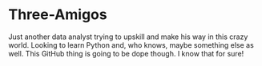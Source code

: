 # Three-Amigos

Just another data analyst trying to upskill and make his way in this crazy world.  Looking to learn Python and, who knows, maybe something else as well.  This GitHub thing is going to be dope though.  I know that for sure!
